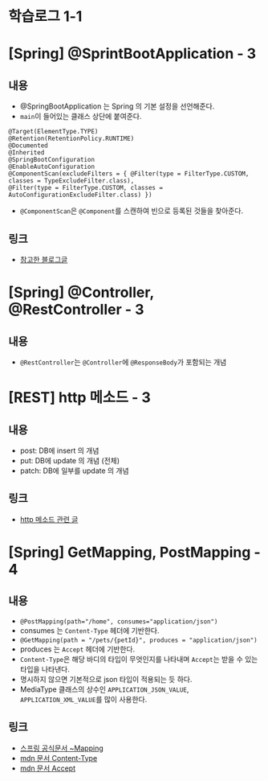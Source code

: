 # 학습로그 1-1

# [Spring] @SprintBootApplication - 3

## 내용
- @SpringBootApplication 는 Spring 의 기본 설정을 선언해준다.
- `main`이 들어있는 클래스 상단에 붙여준다.
```
@Target(ElementType.TYPE)
@Retention(RetentionPolicy.RUNTIME)
@Documented
@Inherited
@SpringBootConfiguration
@EnableAutoConfiguration
@ComponentScan(excludeFilters = { @Filter(type = FilterType.CUSTOM, classes = TypeExcludeFilter.class),
@Filter(type = FilterType.CUSTOM, classes = AutoConfigurationExcludeFilter.class) })
```
- `@ComponentScan`은 `@Component`를 스캔하여 빈으로 등록된 것들을 찾아준다.

## 링크
- [참고한 블로그글](https://bamdule.tistory.com/31)

# [Spring] @Controller, @RestController - 3

## 내용
- `@RestController`는 `@Controller`에 `@ResponseBody`가 포함되는 개념

# [REST] http 메소드 - 3
## 내용
- post: DB에 insert 의 개념
- put: DB에 update 의 개념 (전체)
- patch: DB에 일부를 update 의 개념

## 링크
- [http 메소드 관련 글](https://javaplant.tistory.com/18)

# [Spring] GetMapping, PostMapping - 4
## 내용
- `@PostMapping(path="/home", consumes="application/json")`
- consumes 는 `Content-Type` 헤더에 기반한다.
- `@GetMapping(path = "/pets/{petId}", produces = "application/json")`
- produces 는 `Accept` 헤더에 기반한다.
- `Content-Type`은 해당 바디의 타입이 무엇인지를 나타내며 `Accept`는 받을 수 있는 타입을 나타낸다.
- 명시하지 않으면 기본적으로 json 타입이 적용되는 듯 하다. 
- MediaType 클래스의 상수인 `APPLICATION_JSON_VALUE`, `APPLICATION_XML_VALUE`를 많이 사용한다.

## 링크
- [스프링 공식문서 ~Mapping](https://docs.spring.io/spring-framework/docs/5.2.5.RELEASE/spring-framework-reference/web.html#mvc-ann-requestmapping)
- [mdn 문서 Content-Type](https://developer.mozilla.org/ko/docs/Web/HTTP/Headers/Content-Type)
- [mdn 문서 Accept](https://developer.mozilla.org/ko/docs/Web/HTTP/Headers/Accept)
